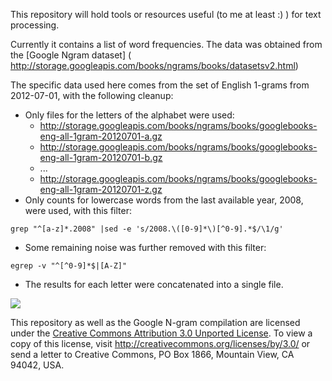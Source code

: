 This repository will hold tools or resources useful (to me at least :) ) for text processing.

Currently it contains a list of word frequencies. The data was obtained from the [Google Ngram dataset] ( http://storage.googleapis.com/books/ngrams/books/datasetsv2.html)

The specific data used here comes from the set of English 1-grams from 2012-07-01, with the following cleanup:

* Only files for the letters of the alphabet were used:
  - http://storage.googleapis.com/books/ngrams/books/googlebooks-eng-all-1gram-20120701-a.gz
  - http://storage.googleapis.com/books/ngrams/books/googlebooks-eng-all-1gram-20120701-b.gz
  - ...
  - http://storage.googleapis.com/books/ngrams/books/googlebooks-eng-all-1gram-20120701-z.gz
* Only counts for lowercase words from the last available year, 2008, were used, with this filter:
```
grep "^[a-z]*.2008" |sed -e 's/2008.\([0-9]*\)[^0-9].*$/\1/g'
```
* Some remaining noise was further removed with this filter:
```
egrep -v "^[^0-9]*$|[A-Z]"
```
* The results for each letter were concatenated into a single file.


![](https://i.creativecommons.org/l/by/3.0/88x31.png)

This repository as well as the Google N-gram compilation are licensed under the [Creative Commons Attribution 3.0 Unported License](http://creativecommons.org/licenses/by/3.0/). To view a copy of this license, visit http://creativecommons.org/licenses/by/3.0/ or send a letter to Creative Commons, PO Box 1866, Mountain View, CA 94042, USA.

